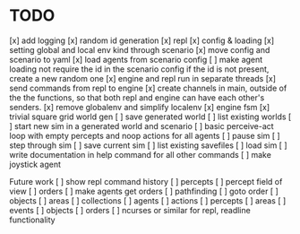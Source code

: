 # TODO

[x] add logging
[x] random id generation
[x] repl
[x] config & loading
[x] setting global and local env kind through scenario
[x] move config and scenario to yaml
[x] load agents from scenario config
[ ] make agent loading not require the id in the scenario config
    if the id is not present, create a new random one
[x] engine and repl run in separate threads
[x] send commands from repl to engine
[x] create channels in main, outside of the the functions, so that both repl and 
    engine can have each other's senders.
[x] remove globalenv and simplify localenv
[x] engine fsm
[x] trivial square grid world gen
[ ] save generated world
[ ] list existing worlds
[ ] start new sim in a generated world and scenario
[ ] basic perceive-act loop with empty percepts and noop actions for all agents
[ ] pause sim
[ ] step through sim
[ ] save current sim
[ ] list existing savefiles
[ ] load sim
[ ] write documentation in help command for all other commands
[ ] make joystick agent

Future work
[ ] show repl command history
[ ] percepts
[ ] percept field of view
[ ] orders
[ ] make agents get orders
[ ] pathfinding
[ ] goto order
[ ] objects
[ ] areas
[ ] collections
  [ ] agents
  [ ] actions
  [ ] percepts
  [ ] areas
  [ ] events
  [ ] objects
  [ ] orders
[ ] ncurses or similar for repl, readline functionality
